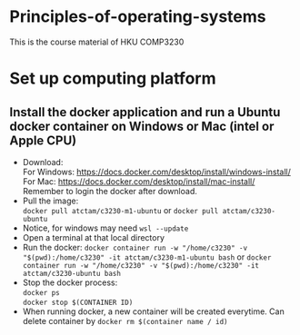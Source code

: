 # Principles-of-operating-systems
This is the course material of HKU COMP3230
# Set up computing platform
## Install the docker application and run a Ubuntu docker container on Windows or Mac (intel or Apple CPU)
- Download: 
</br> For Windows: <https://docs.docker.com/desktop/install/windows-install/>
</br> For Mac: <https://docs.docker.com/desktop/install/mac-install/>
</br> Remember to login the docker after download.
- Pull the image:
</br> `docker pull atctam/c3230-m1-ubuntu` or `docker pull atctam/c3230-ubuntu`
- Notice, for windows may need `wsl --update`
- Open a terminal at that local directory
- Run the docker: `docker container run -w "/home/c3230" -v "$(pwd):/home/c3230" -it atctam/c3230-m1-ubuntu bash` or `docker container run -w "/home/c3230" -v "$(pwd):/home/c3230" -it atctam/c3230-ubuntu bash`
- Stop the docker process:
</br> `docker ps`
</br> `docker stop $(CONTAINER ID)`
- When running docker, a new container will be created everytime. Can delete container by `docker rm $(container name / id)`

